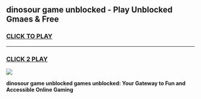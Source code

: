 
## dinosour game unblocked - Play Unblocked Gmaes & Free
<h3>
<a href="https://news.freeplayer.one?title=dinosour_game_unblocked&ref=23F">CLICK TO PLAY</a></h3>
<hr>

<h3>
<a href="https://news.freeplayer.one?title=dinosour_game_unblocked&ref=23F">CLICK 2 PLAY</a>
  
</h3>

<a href="https://news.freeplayer.one?title=dinosour_game_unblocked&ref=23F/"><img src="https://clearcache.store/games.png"></a>


**dinosour game unblocked games unblocked: Your Gateway to Fun and Accessible Online Gaming**
